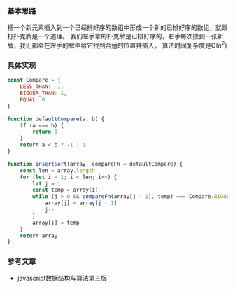 ### 基本思路
把一个新元素插入到一个已经排好序的数组中形成一个新的已排好序的数组，就跟打扑克牌是一个道理。
我们左手拿的扑克牌是已排好序的，右手每次摸到一张新牌，我们都会在左手的牌中给它找到合适的位置并插入。
算法时间复杂度是O($n^2$)

### 具体实现
```js
const Compare = {
    LESS_THAN: -1,
    BIGGER_THAN: 1,
    EQUAL: 0
}

function defaultCompare(a, b) {
    if (a === b) {
        return 0
    }
    return a < b ? -1 : 1
}

function insertSort(array, compareFn = defaultCompare) {
    const len = array.length
    for (let i = 1; i < len; i++) {
        let j = i
        const temp = array[i]
        while (j > 0 && compareFn(array[j - 1], temp) === Compare.BIGGER_THAN) {
            array[j] = array[j - 1]
            j--
        }
        array[j] = temp
    }
    return array
}

```


### 参考文章
- javascript数据结构与算法第三版